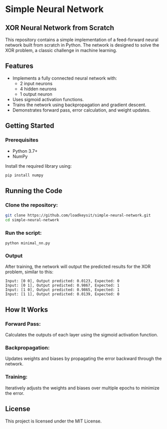 # Simple Neural Network 
## XOR Neural Network from Scratch

This repository contains a simple implementation of a feed-forward neural network built from scratch in Python. The network is designed to solve the XOR problem, a classic challenge in machine learning.

## Features
- Implements a fully connected neural network with:
  - 2 input neurons
  - 4 hidden neurons
  - 1 output neuron
- Uses sigmoid activation functions.
- Trains the network using backpropagation and gradient descent.
- Demonstrates forward pass, error calculation, and weight updates.

## Getting Started

### Prerequisites
- Python 3.7+
- NumPy

Install the required library using:
```bash
pip install numpy 
```

## Running the Code
### Clone the repository:
``` bash
git clone https://github.com/loadkeysit/simple-neural-network.git 
cd simple-neural-network
```

### Run the script:
```
python minimal_nn.py
```

### Output
After training, the network will output the predicted results for the XOR problem, similar to this:
```
Input: [0 0], Output predicted: 0.0123, Expected: 0
Input: [0 1], Output predicted: 0.9867, Expected: 1
Input: [1 0], Output predicted: 0.9865, Expected: 1
Input: [1 1], Output predicted: 0.0139, Expected: 0
```

## How It Works

### Forward Pass: 

Calculates the outputs of each layer using the sigmoid activation function.

### Backpropagation: 

Updates weights and biases by propagating the error backward through the network.

### Training: 

Iteratively adjusts the weights and biases over multiple epochs to minimize the error.


## License

This project is licensed under the MIT License.
